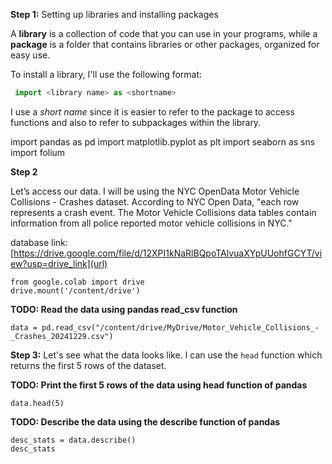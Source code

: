 
**Step 1:** Setting up libraries and installing packages

A **library** is a collection of code that you can use in your programs, while a **package** is a folder that contains libraries or other packages, organized for easy use.

To install a library, I'll use the following format:
```python
 import <library name> as <shortname>
```
I use a *short name* since it is easier to refer to the package to access functions and also to refer to subpackages within the library.

import pandas as pd
import matplotlib.pyplot as plt
import seaborn as sns
import folium

**Step 2**

Let’s access our data. I will be using the NYC OpenData Motor Vehicle Collisions - Crashes dataset. According to NYC Open Data, "each row represents a crash event. The Motor Vehicle Collisions data tables contain information from all police reported motor vehicle collisions in NYC."

database link: [https://drive.google.com/file/d/12XPI1kNaRlBQpoTAlvuaXYpUUohfGCYT/view?usp=drive_link](url)

```
from google.colab import drive
drive.mount('/content/drive')
```

**TODO: Read the data using pandas read_csv function**

```
data = pd.read_csv("/content/drive/MyDrive/Motor_Vehicle_Collisions_-_Crashes_20241229.csv")
```

**Step 3:** Let's see what the data looks like. I can use the `head` function which returns the first 5 rows of the dataset.

**TODO: Print the first 5 rows of the data using head function of pandas**
```
data.head(5)
```

**TODO: Describe the data using the describe function of pandas**
```
desc_stats = data.describe()
desc_stats
```
